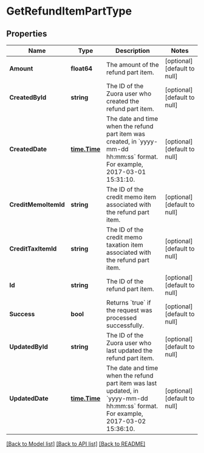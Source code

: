 # GetRefundItemPartType

## Properties
Name | Type | Description | Notes
------------ | ------------- | ------------- | -------------
**Amount** | **float64** | The amount of the refund part item.  | [optional] [default to null]
**CreatedById** | **string** | The ID of the Zuora user who created the refund part item.  | [optional] [default to null]
**CreatedDate** | [**time.Time**](time.Time.md) | The date and time when the refund part item was created, in &#x60;yyyy-mm-dd hh:mm:ss&#x60; format. For example, 2017-03-01 15:31:10.  | [optional] [default to null]
**CreditMemoItemId** | **string** | The ID of the credit memo item associated with the refund part item.  | [optional] [default to null]
**CreditTaxItemId** | **string** | The ID of the credit memo taxation item associated with the refund part item.  | [optional] [default to null]
**Id** | **string** | The ID of the refund part item.  | [optional] [default to null]
**Success** | **bool** | Returns &#x60;true&#x60; if the request was processed successfully. | [optional] [default to null]
**UpdatedById** | **string** | The ID of the Zuora user who last updated the refund part item.  | [optional] [default to null]
**UpdatedDate** | [**time.Time**](time.Time.md) | The date and time when the refund part item was last updated, in &#x60;yyyy-mm-dd hh:mm:ss&#x60; format. For example, 2017-03-02 15:36:10.  | [optional] [default to null]

[[Back to Model list]](../README.md#documentation-for-models) [[Back to API list]](../README.md#documentation-for-api-endpoints) [[Back to README]](../README.md)


